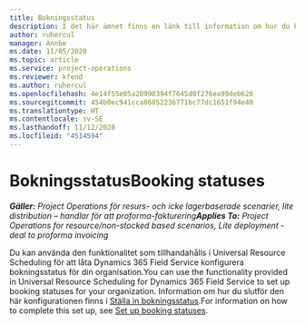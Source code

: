 ```yaml
---
title: Bokningsstatus
description: I det här ämnet finns en länk till information om hur du konfigurerar bokningsstatus för Project Operations.
author: ruhercul
manager: Annbe
ms.date: 11/05/2020
ms.topic: article
ms.service: project-operations
ms.reviewer: kfend
ms.author: ruhercul
ms.openlocfilehash: 4e14f55e05a20990394f7645d0f276ea99deb626
ms.sourcegitcommit: 454b0ec941cca06852236771bc77dc1651f94e48
ms.translationtype: HT
ms.contentlocale: sv-SE
ms.lasthandoff: 11/12/2020
ms.locfileid: "4514594"
---
```

# <a name="booking-statuses"></a><span data-ttu-id="56cf4-103">Bokningsstatus</span><span class="sxs-lookup"><span data-stu-id="56cf4-103">Booking statuses</span></span>

<span data-ttu-id="56cf4-104">_**Gäller:** Project Operations för resurs- och icke lagerbaserade scenarier, lite distribution – handlar för att proforma-fakturering_</span><span class="sxs-lookup"><span data-stu-id="56cf4-104">_**Applies To:** Project Operations for resource/non-stocked based scenarios, Lite deployment - deal to proforma invoicing_</span></span>

<span data-ttu-id="56cf4-105">Du kan använda den funktionalitet som tillhandahålls i Universal Resource Scheduling för att låta Dynamics 365 Field Service konfigurera bokningsstatus för din organisation.</span><span class="sxs-lookup"><span data-stu-id="56cf4-105">You can use the functionality provided in Universal Resource Scheduling for Dynamics 365 Field Service to set up booking statuses for your organization.</span></span> <span data-ttu-id="56cf4-106">Information om hur du slutför den här konfigurationen finns i [Ställa in bokningsstatus](https://docs.microsoft.com/dynamics365/field-service/set-up-booking-statuses).</span><span class="sxs-lookup"><span data-stu-id="56cf4-106">For information on how to complete this set up, see [Set up booking statuses](https://docs.microsoft.com/dynamics365/field-service/set-up-booking-statuses).</span></span>
